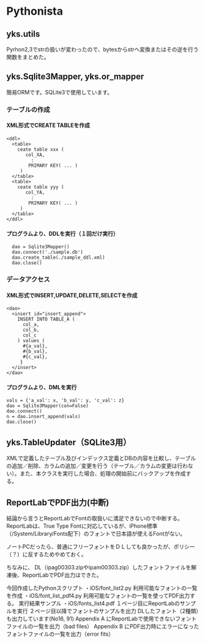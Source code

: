 # Pythonista

## yks.utils
Pyrhon2,3でstrの扱いが変わったので、bytesからstrへ変換またはその逆を行う関数をまとめた。

## yks.Sqlite3Mapper, yks.or_mapper
簡易ORMです。SQLite3で使用しています。

### テーブルの作成

#### XML形式でCREATE TABLEを作成
```
<ddl>
  <table>
    ceate table xxx (
       col_XA,
         :
        PRIMARY KEY( ... )
     )
  </table>
  <table>
    ceate table yyy (
       col_YA,
         :
        PRIMARY KEY( ... )
     )
  </table>
</ddl>
```

#### プログラムより、DDLを実行（１回だけ実行）
```
  dao = Sqlite3Mapper()
  dao.connect('./sample.db')
  dao.create_table(./sample_ddl.xml)
  dao.close()
```


### データアクセス

#### XML形式でINSERT,UPDATE,DELETE,SELECTを作成
```
<dao>
  <insert id="insert_append">
    INSERT INTO TABLE_A (
      col_a,
      col_b,
      col_c
    ) values (
      #{a_val},
      #{b_val},
      #{c_val},
     }
  </insert>
</dao>
```

#### プログラムより、DMLを実行
```
vals = {'a_val': x, 'b_val': y, 'c_val': z}
dao = Sqlite3Mapper(con=False)
dao.connect()
n = dao.insert_append(vals)
dao.close()
```
## yks.TableUpdater（SQLite3用）
XMLで定義したテーブル及びインデックス定義とDBの内容を比較し、テーブルの追加／削除、カラムの追加／変更を行う（テーブル／カラムの変更は行わない）。また、本クラスを実行した場合、処理の開始前にバックアップを作成する。

## ReportLabでPDF出力(中断)
  結論から言うとReportLabでFontの取扱いに満足できないので中断する。ReportLabは、True Type Fontに対応しているが、iPhone標準（/System/Library/Fonts配下）のフォントで日本語が使えるFontがない。

  ノートPCだったら、普通にフリーフォントをＤＬしても良かったが、ポリシー（？）に反するためやめておく。

  ちなみに、
  DL（ipag00303.zipやipam00303.zip）したフォントファイルを解凍後、ReportLabでPDF出力はできた。

  今回作成したPythonスクリプト
  ・iOS/font_list2.py
    利用可能なフォントの一覧を作成
  ・iOS/font_list_pdf4.py
   利用可能なフォントの一覧を使ってPDF出力する。
  実行結果サンプル
  ・iOS/fonts_list4.pdf
    １ページ目にReportLabのサンプルを実行
    ２ページ目以降でフォントのサンプルを出力
    DLしたフォント（2種類）も出力しています(No16, 91)
    Appendix A にReportLabで使用できないフォントファイルの一覧を出力（bad files）
    Appendix B にPDF出力時にエラーになったフォントファイルの一覧を出力（error fits）
